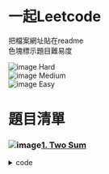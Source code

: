 # 一起Leetcode

把檔案網址貼在readme  
色塊標示題目難易度    

![image](https://housemeow.github.io/Leetcode/images/hard.svg) Hard    
![image](https://housemeow.github.io/Leetcode/images/medium.svg) Medium   
![image](https://housemeow.github.io/Leetcode/images/easy.svg) Easy

# 題目清單

### ![image](https://housemeow.github.io/Leetcode/images/easy.svg)[1. Two Sum](https://leetcode.com/problems/two-sum/)

<details>
    <summary>code</summary>  

- C#    
    - [test](https://github.com/housemeow/Leetcode/blob/master/1_Two%20Sum/3k4733294.c)   
    描述:    
    128 ms (**76.77%**), 7.5 MB (**82.55%**)

- PHP    
    - [test](https://github.com/housemeow/Leetcode/blob/master/1_Two%20Sum/3k4733294.c)    
    描述:    
    128 ms (**76.77%**), 7.5 MB (**82.55%**)

    </details>